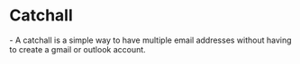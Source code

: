 # Catchall

\- A catchall is a simple way to have multiple email addresses without having to create a gmail or outlook account.
